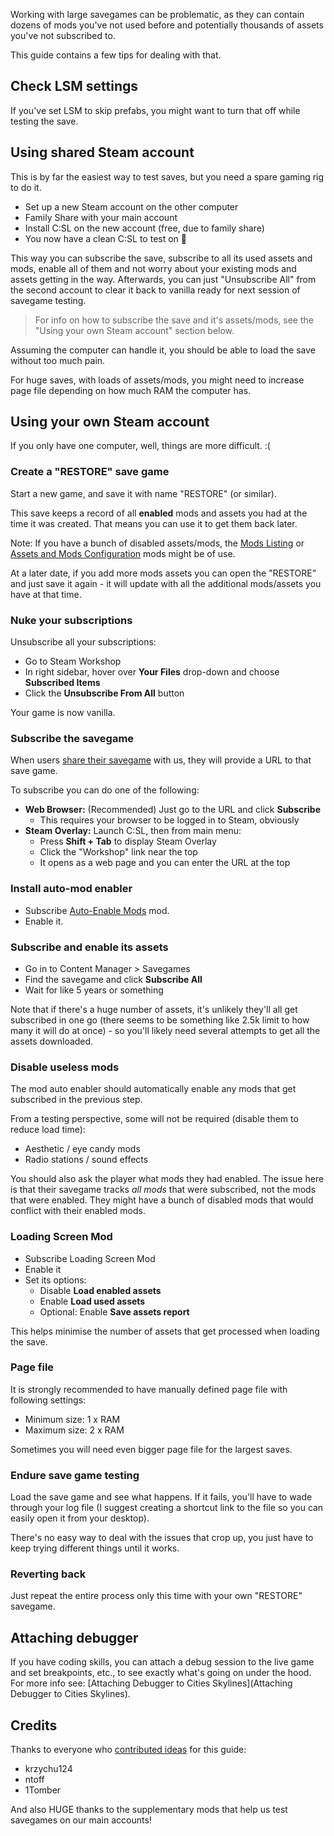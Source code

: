 Working with large savegames can be problematic, as they can contain dozens of mods you've not used before and potentially thousands of assets you've not subscribed to.

This guide contains a few tips for dealing with that.

## Check LSM settings

If you've set LSM to skip prefabs, you might want to turn that off while testing the save.

## Using shared Steam account

This is by far the easiest way to test saves, but you need a spare gaming rig to do it.

* Set up a new Steam account on the other computer
* Family Share with your main account
* Install C:SL on the new account (free, due to family share)
* You now have a clean C:SL to test on 🎉 

This way you can subscribe the save, subscribe to all its used assets and mods, enable all of them and not worry about your existing mods and assets getting in the way. Afterwards, you can just "Unsubscribe All" from the second account to clear it back to vanilla ready for next session of savegame testing.

> For info on how to subscribe the save and it's assets/mods, see the "Using your own Steam account" section below.

Assuming the computer can handle it, you should be able to load the save without too much pain.

For huge saves, with loads of assets/mods, you might need to increase page file depending on how much RAM the computer has.

## Using your own Steam account

If you only have one computer, well, things are more difficult. :(

### Create a "RESTORE" save game

Start a new game, and save it with name "RESTORE" (or similar).

This save keeps a record of all **enabled** mods and assets you had at the time it was created. That means you can use it to get them back later.

Note: If you have a bunch of disabled assets/mods, the [Mods Listing](https://steamcommunity.com/sharedfiles/filedetails/?id=588691634) or [Assets and Mods Configuration](https://steamcommunity.com/sharedfiles/filedetails/?id=661393399) mods might be of use.

At a later date, if you add more mods assets you can open the "RESTORE" and just save it again - it will update with all the additional mods/assets you have at that time.

### Nuke your subscriptions

Unsubscribe all your subscriptions:

* Go to Steam Workshop
* In right sidebar, hover over **Your Files** drop-down and choose **Subscribed Items**
* Click the **Unsubscribe From All** button

Your game is now vanilla.

### Subscribe the savegame

When users [share their savegame](Share-your-Savegame-on-Steam.) with us, they will provide a URL to that save game.

To subscribe you can do one of the following:

* **Web Browser:** (Recommended) Just go to the URL and click **Subscribe**
    * This requires your browser to be logged in to Steam, obviously
* **Steam Overlay:** Launch C:SL, then from main menu:
    * Press **Shift + Tab** to display Steam Overlay
    * Click the "Workshop" link near the top
    * It opens as a web page and you can enter the URL at the top

### Install auto-mod enabler

* Subscribe [Auto-Enable Mods](https://steamcommunity.com/sharedfiles/filedetails/?id=903285221) mod.
* Enable it.

### Subscribe and enable its assets

* Go in to Content Manager > Savegames
* Find the savegame and click **Subscribe All**
* Wait for like 5 years or something

Note that if there's a huge number of assets, it's unlikely they'll all get subscribed in one go (there seems to be something like 2.5k limit to how many it will do at once) - so you'll likely need several attempts to get all the assets downloaded.

### Disable useless mods

The mod auto enabler should automatically enable any mods that get subscribed in the previous step.

From a testing perspective, some will not be required (disable them to reduce load time):

* Aesthetic / eye candy mods
* Radio stations / sound effects

You should also ask the player what mods they had enabled. The issue here is that their savegame tracks _all mods_ that were subscribed, not the mods that were enabled. They might have a bunch of disabled mods that would conflict with their enabled mods.

### Loading Screen Mod

* Subscribe Loading Screen Mod
* Enable it
* Set its options:
    * Disable **Load enabled assets**
    * Enable **Load used assets**
    * Optional: Enable **Save assets report**

This helps minimise the number of assets that get processed when loading the save.

### Page file

It is strongly recommended to have manually defined page file with following settings:

* Minimum size: 1 x RAM
* Maximum size: 2 x RAM

Sometimes you will need even bigger page file for the largest saves.

### Endure save game testing

Load the save game and see what happens. If it fails, you'll have to wade through your log file (I suggest creating a shortcut link to the file so you can easily open it from your desktop).

There's no easy way to deal with the issues that crop up, you just have to keep trying different things until it works.

### Reverting back

Just repeat the entire process only this time with your own "RESTORE" savegame.

## Attaching debugger

If you have coding skills, you can attach a debug session to the live game and set breakpoints, etc., to see exactly what's going on under the hood. For more info see: [Attaching Debugger to Cities Skylines](Attaching Debugger to Cities Skylines).

## Credits

Thanks to everyone who [contributed ideas](https://github.com/krzychu124/Cities-Skylines-Traffic-Manager-President-Edition/issues/111) for this guide:

* krzychu124
* ntoff
* 1Tomber

And also HUGE thanks to the supplementary mods that help us test savegames on our main accounts!